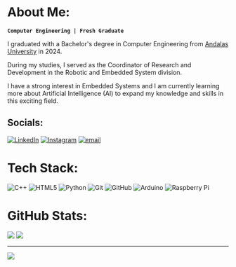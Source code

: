 # About Me:
**`Computer Engineering | Fresh Graduate`**

I graduated with a Bachelor's degree in Computer Engineering from [Andalas University](https://unand.ac.id/) in 2024.

During my studies, I served as the Coordinator of Research and Development in the Robotic and Embedded System division.

I have a strong interest in Embedded Systems and I am currently learning more about Artificial Intelligence (AI) to expand my knowledge and skills in this exciting field.

## Socials:
[![LinkedIn](https://img.shields.io/badge/LinkedIn-%230077B5.svg?logo=linkedin&logoColor=white)](https://linkedin.com/in/abxlim) [![Instagram](https://img.shields.io/badge/Instagram-%23E4405F.svg?logo=Instagram&logoColor=white)](https://instagram.com/abxlim) [![email](https://img.shields.io/badge/Email-D14836?logo=gmail&logoColor=white)](mailto:halim1911512015@gmail.com)

# Tech Stack:
![C++](https://img.shields.io/badge/c++-%2300599C.svg?style=for-the-badge&logo=c%2B%2B&logoColor=white) ![HTML5](https://img.shields.io/badge/html5-%23E34F26.svg?style=for-the-badge&logo=html5&logoColor=white) ![Python](https://img.shields.io/badge/python-3670A0?style=for-the-badge&logo=python&logoColor=ffdd54) ![Git](https://img.shields.io/badge/git-%23F05033.svg?style=for-the-badge&logo=git&logoColor=white) ![GitHub](https://img.shields.io/badge/github-%23121011.svg?style=for-the-badge&logo=github&logoColor=white) ![Arduino](https://img.shields.io/badge/-Arduino-00979D?style=for-the-badge&logo=Arduino&logoColor=white) ![Raspberry Pi](https://img.shields.io/badge/-Raspberry_Pi-C51A4A?style=for-the-badge&logo=Raspberry-Pi)
# GitHub Stats:
<img src="https://github-readme-stats.vercel.app/api?username=abxlim&hide_title=true&hide_rank=true&show_icons=true&include_all_commits=true&line_height=24&hide_border=true&number_format=long&bg_color=1e1e2e&text_color=cdd6f4&icon_color=cba6f7&title_color=94e2d5" />
<img src="https://github-readme-stats.vercel.app/api/top-langs/?username=abxlim&hide_title=true&langs_count=8&layout=compact&hide_border=true&bg_color=1e1e2e&text_color=cdd6f4&icon_color=cba6f7&title_color=94e2d5" />

---
[![](https://visitcount.itsvg.in/api?id=abxlim&icon=0&color=0)](https://visitcount.itsvg.in)

<!-- Proudly created with GPRM ( https://gprm.itsvg.in ) -->
